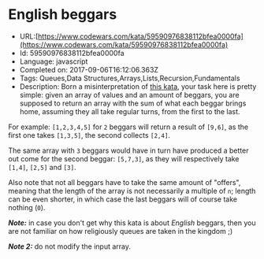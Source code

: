# English beggars

 - URL:[https://www.codewars.com/kata/59590976838112bfea0000fa](https://www.codewars.com/kata/59590976838112bfea0000fa)
 - Id: 59590976838112bfea0000fa
 - Language: javascript
 - Completed on: 2017-09-06T16:12:06.363Z
 - Tags: Queues,Data Structures,Arrays,Lists,Recursion,Fundamentals
 - Description:
Born a misinterpretation of [this kata](https://www.codewars.com/kata/simple-fun-number-334-two-beggars-and-gold/), your task here is pretty simple: given an array of values and an amount of beggars, you are supposed to return an array with the sum of what each beggar brings home, assuming they all take regular turns, from the first to the last.

For example: `[1,2,3,4,5]` for `2` beggars will return a result of `[9,6]`, as the first one takes `[1,3,5]`, the second collects `[2,4]`.

The same array with `3` beggars would have in turn have produced a better out come for the second beggar: `[5,7,3]`, as they will respectively take `[1,4]`, `[2,5]` and `[3]`.

Also note that not all beggars have to take the same amount of "offers", meaning that the length of the array is not necessarily a multiple of `n`; length can be even shorter, in which case the last beggars will of course take nothing (`0`).

***Note:*** in case you don't get why this kata is about *English* beggars, then you are not familiar on how religiously queues are taken in the kingdom ;)

***Note 2:*** do not modify the input array.
